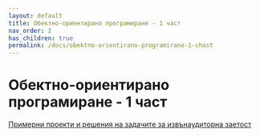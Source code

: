 ```yaml
---
layout: default
title: Обектно-ориентирано програмиране - 1 част
nav_order: 2
has_children: true
permalink: /docs/obektno-orientirano-programirane-1-chast
---
```


# Обектно-ориентирано програмиране - 1 част

[Примерни проекти и решения на задачите за извънаудиторна заетост](https://github.com/theVelislavKolesnichenko/JavaBasics)
